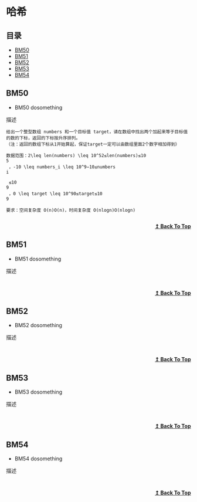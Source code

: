 # 哈希

## 目录

- [BM50](#BM50)
- [BM51](#BM51)
- [BM52](#BM52)
- [BM53](#BM53)
- [BM54](#BM54)



## BM50
* BM50 dosomething

描述
```
给出一个整型数组 numbers 和一个目标值 target，请在数组中找出两个加起来等于目标值的数的下标，返回的下标按升序排列。
（注：返回的数组下标从1开始算起，保证target一定可以由数组里面2个数字相加得到）

数据范围：2\leq len(numbers) \leq 10^52≤len(numbers)≤10 
5
 ，-10 \leq numbers_i \leq 10^9−10≤numbers 
i
​
 ≤10 
9
 ，0 \leq target \leq 10^90≤target≤10 
9
 
要求：空间复杂度 O(n)O(n)，时间复杂度 O(nlogn)O(nlogn)
```
<!-- ![img]() -->
```cpp

```

<div align="right">
    <b><a href="#目录">↥ Back To Top</a></b>
</div>


## BM51
* BM51 dosomething

描述
```

```
<!-- ![img]() -->
```cpp

```

<div align="right">
    <b><a href="#目录">↥ Back To Top</a></b>
</div>


## BM52
* BM52 dosomething

描述
```

```
<!-- ![img]() -->
```cpp

```

<div align="right">
    <b><a href="#目录">↥ Back To Top</a></b>
</div>


## BM53
* BM53 dosomething

描述
```

```
<!-- ![img]() -->
```cpp

```

<div align="right">
    <b><a href="#目录">↥ Back To Top</a></b>
</div>


## BM54
* BM54 dosomething

描述
```

```
<!-- ![img]() -->
```cpp

```

<div align="right">
    <b><a href="#目录">↥ Back To Top</a></b>
</div>


